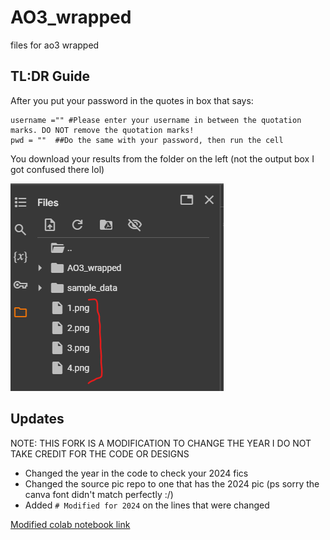 # AO3_wrapped
files for ao3 wrapped

## TL:DR Guide
After you put your password in the quotes in box that says:
```
username ="" #Please enter your username in between the quotation marks. DO NOT remove the quotation marks!
pwd = ""  ##Do the same with your password, then run the cell
```

You download your results from the folder on the left (not the output box I got confused there lol)

![Looks like this](https://github.com/cyroclastic/AO3_wrapped/blob/main/Download%20yo%20pics%20here.png?raw=true)


## Updates
NOTE: THIS FORK IS A MODIFICATION TO CHANGE THE YEAR I DO NOT TAKE CREDIT FOR THE CODE OR DESIGNS

- Changed the year in the code to check your 2024 fics
- Changed the source pic repo to one that has the 2024 pic (ps sorry the canva font didn't match perfectly :/)
- Added `# Modified for 2024` on the lines that were changed

[Modified colab notebook link](https://colab.research.google.com/drive/18tR3eizldw1_U5Z3Cfb1TANLDyV79Vtr#scrollTo=BoHHAxoEtbWY)
